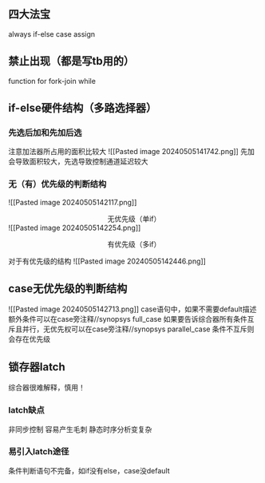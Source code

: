 ## 四大法宝
always
if-else
case
assign

## 禁止出现（都是写tb用的）
function
for
fork-join
while

## if-else硬件结构（多路选择器）
### 先选后加和先加后选
注意加法器所占用的面积比较大
![[Pasted image 20240505141742.png]]
先加会导致面积较大，先选导致控制通道延迟较大
### 无（有）优先级的判断结构
![[Pasted image 20240505142117.png]]<center>无优先级（单if）</center>
![[Pasted image 20240505142254.png]]
<center>有优先级（多if）</center>

对于有优先级的结构
![[Pasted image 20240505142446.png]]

## case无优先级的判断结构
![[Pasted image 20240505142713.png]]
case语句中，如果不需要default描述额外条件可以在case旁注释//synopsys full_case
如果要告诉综合器所有条件互斥且并行，无优先权可以在case旁注释//synopsys parallel_case
条件不互斥则会存在优先级
## 锁存器latch
综合器很难解释，慎用！
### latch缺点
非同步控制
容易产生毛刺
静态时序分析变复杂
### 易引入latch途径
条件判断语句不完备，如if没有else，case没default
